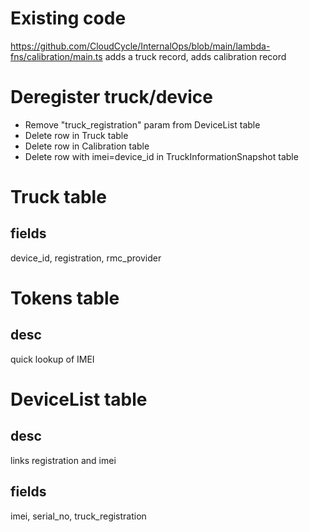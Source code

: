 # Existing code
https://github.com/CloudCycle/InternalOps/blob/main/lambda-fns/calibration/main.ts
adds a truck record, adds calibration record

# Deregister truck/device
- Remove "truck_registration" param from DeviceList table
- Delete row in Truck table
- Delete row in Calibration table
- Delete row with imei=device_id in TruckInformationSnapshot table
# Truck table
## fields
device_id, registration, rmc_provider

# Tokens table
## desc
quick lookup of IMEI



# DeviceList table
## desc
links registration and imei
## fields
imei, serial_no, truck_registration

